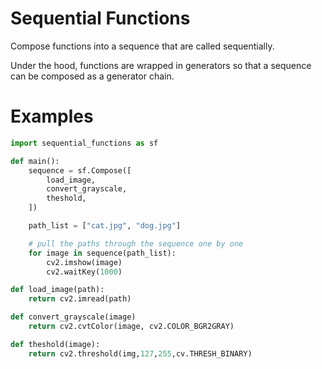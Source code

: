 # Sequential Functions
Compose functions into a sequence that are called sequentially.

Under the hood, functions are wrapped in generators so that a sequence can be composed as a generator chain.

# Examples
```Python
import sequential_functions as sf

def main():
    sequence = sf.Compose([
        load_image,
        convert_grayscale,
        theshold,
    ])

    path_list = ["cat.jpg", "dog.jpg"]

    # pull the paths through the sequence one by one
    for image in sequence(path_list):
        cv2.imshow(image)
        cv2.waitKey(1000)

def load_image(path):
    return cv2.imread(path)

def convert_grayscale(image)
    return cv2.cvtColor(image, cv2.COLOR_BGR2GRAY)

def theshold(image):
    return cv2.threshold(img,127,255,cv.THRESH_BINARY)

```
